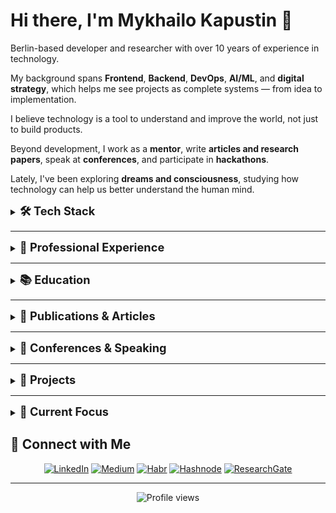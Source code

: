 # Hi there, I'm Mykhailo Kapustin 👋

Berlin-based developer and researcher with over 10 years of experience in technology.

My background spans **Frontend**, **Backend**, **DevOps**, **AI/ML**, and **digital strategy**, which helps me see projects as complete systems — from idea to implementation.

I believe technology is a tool to understand and improve the world, not just to build products.

Beyond development, I work as a **mentor**, write **articles and research papers**, speak at **conferences**, and participate in **hackathons**.

Lately, I've been exploring **dreams and consciousness**, studying how technology can help us better understand the human mind.

<details>
<summary><span style="font-size: 1.3em; font-weight: bold;">🛠️ Tech Stack</span></summary>

<div align="center">

![JavaScript](https://img.shields.io/badge/JavaScript-F7DF1E?style=for-the-badge&logo=javascript&logoColor=black)
![TypeScript](https://img.shields.io/badge/TypeScript-007ACC?style=for-the-badge&logo=typescript&logoColor=white)
![Python](https://img.shields.io/badge/Python-3776AB?style=for-the-badge&logo=python&logoColor=white)
![PHP](https://img.shields.io/badge/PHP-777BB4?style=for-the-badge&logo=php&logoColor=white)
![Node.js](https://img.shields.io/badge/Node.js-43853D?style=for-the-badge&logo=node.js&logoColor=white)
![Vue.js](https://img.shields.io/badge/Vue.js-4FC08D?style=for-the-badge&logo=vue.js&logoColor=white)
![Nuxt.js](https://img.shields.io/badge/Nuxt.js-00DC82?style=for-the-badge&logo=nuxt.js&logoColor=white)
![PyTorch](https://img.shields.io/badge/PyTorch-EE4C2C?style=for-the-badge&logo=pytorch&logoColor=white)
![OpenAI](https://img.shields.io/badge/OpenAI-412991?style=for-the-badge&logo=openai&logoColor=white)
![ChatGPT](https://img.shields.io/badge/ChatGPT-00A67E?style=for-the-badge&logo=openai&logoColor=white)
![Gemini](https://img.shields.io/badge/Gemini-4285F4?style=for-the-badge&logo=google&logoColor=white)
![LangChain](https://img.shields.io/badge/LangChain-1C3C3C?style=for-the-badge&logo=langchain&logoColor=white)
![LangGraph](https://img.shields.io/badge/LangGraph-FF6B6B?style=for-the-badge&logo=graphql&logoColor=white)
![Google ADK](https://img.shields.io/badge/Google_ADK-4285F4?style=for-the-badge&logo=google&logoColor=white)
![Cursor](https://img.shields.io/badge/Cursor-000000?style=for-the-badge&logo=cursor&logoColor=white)
![Google Cloud](https://img.shields.io/badge/Google_Cloud-4285F4?style=for-the-badge&logo=google-cloud&logoColor=white)
![Docker](https://img.shields.io/badge/Docker-2496ED?style=for-the-badge&logo=docker&logoColor=white)

</div>

</details>

***

<details>
<summary><span style="font-size: 1.3em; font-weight: bold;">🏢 Professional Experience</span></summary>

### **Co-Founder & CTO** at Advanced Scientific Research Projects (ASRP.media)
*April 2023 – Present · 2 yrs 7 mos*

**Key Achievements Over 18 Months:**
- 🧠 **Kapustin's Marker Algorithm**: Innovative algorithm for analyzing dream content
- 🎓 **Educational Platform**: Multifunctional platform with diverse courses and programs
- 🌐 **ASRP.tech Website**: Official website with ecosystem product links
- 🤖 **Arcanum12thBot**: Telegram bot for dream journal and educational platform access
- 📱 **Telegram Mini Application**: Lightweight app for quick service access
- 📝 **Dream Journal**: Tool for recording and analyzing dreams
- ⚙️ **Microservices Infrastructure**: Event handling, mailing, queues, SMS systems
- 📰 **ASRP.media**: Information platform for dream research and consciousness studies
- 🔬 **ASRP.science**: Platform for publishing and sharing research findings
- 💰 **Kapusta Cryptocurrency**: Internal ecosystem cryptocurrency

**Additional Responsibilities:**
- Research processing and client acquisition
- Organizing conferences with scientists
- Recruiting and mentoring junior developers
- Project management and investor negotiations
- Partner integrations and payment system setups

### **Senior AI/ML Engineer** at Woolf
*April 2025 – September 2025 · 6 mos (Contract)*

- 🤖 Designed and implemented MVP LLM-agent prototype using Google ADK
- 🏗️ Acted as lead architect for educational assessment AI applications
- 📊 Delivered insights on LLM agent capabilities and limitations in EdTech
- 📚 Contributed to knowledge transfer and partner enablement

### **Senior Back-end Developer** at LAB325 - Product Engineering
*July 2021 – April 2023 · 1 yr 10 mos*

- ⚡ Engineered robust backend solutions with enhanced performance and scalability
- 🔧 Developed high-performance systems using modern technologies

### **Team Lead & Senior Back-end Developer** at MOB.325
*July 2021 – April 2023 · 1 yr 10 mos*

- 👥 Led development teams and managed complex projects
- 🚀 Delivered scalable backend solutions

### **Senior Back-end Developer** at Provectus
*April 2021 – July 2021 · 4 mos*

- 🔧 Developed backend solutions using PHP and Laravel
- ⚡ Enhanced system performance and scalability

### **Team Lead & Senior Back-end Developer** at Coelix
*August 2020 – April 2021 · 9 mos*

- 🏢 Transitioned company from WordPress-focused to full-scale custom software solutions
- 👥 Assembled and led development team for complex projects
- 🎯 Successfully delivered three major client projects
- 📈 Expanded company's service offerings and client base

### **Web Full Stack Developer** at Ephyros
*February 2020 – July 2020 · 6 mos*

- 🌐 Developed full-stack web applications using PHP and Laravel
- 🔧 Built scalable and maintainable solutions

### **Web Full Stack Developer** at HYS Enterprise
*September 2018 – February 2020 · 1 yr 6 mos*

- 🏢 Key developer for corporate website
- 🔧 Maintained and enhanced web applications
- 📈 Contributed to company's digital presence

### **Web Full Stack Developer** at Top Agent
*January 2018 – September 2018 · 9 mos*

- ✈️ Developed comprehensive travel management platform
- 🎯 Integrated flight booking, taxi services, hotel reservations
- 💰 Implemented cost analysis and payment systems
- 📊 Created reporting and ticketing systems

### **Web Full Stack Developer** at PHP-academy
*July 2017 – December 2017 · 6 mos*

- 🏗️ Developed robust website engine from scratch
- 🌐 Created websites and provided ongoing support
- 🔧 Ensured optimal performance and security

### **Back-end Developer & Manager Account** at SuperMediaAds
*June 2016 – November 2016 · 6 mos*

- 📱 Managed mobile account operations
- 🤝 Identified partners and promotion opportunities
- 🔗 Integrated partner APIs using PHP
- 💼 Balanced technical development with business partnerships

</details>

</details>

***

<details>
<summary><span style="font-size: 1.3em; font-weight: bold;">📚 Education</span></summary>

### Master's Degree in Automation and Computer-Integrated Technologies
*State University of Intelligent Technologies and Telecommunications (2017 – 2022)*

<details>
<summary><b>🎓 View Diploma & Academic Records</b></summary>

**Degree Details:**
- **Program:** Automation and Computer-Integrated Technologies
- **Institution:** State University of Intelligent Technologies and Telecommunications
- **Duration:** 2017 – 2022
- **Level:** Master's Degree

**Academic Documentation:**
- 📄 **[Diploma & Academic Records](education/telecommunication/telecomunication-education.pdf)** - Complete diploma with grades and academic achievements

*<sub>Click to view full diploma document with grades and academic details</sub>*

</details>

</details>

***

<details>
<summary><span style="font-size: 1.3em; font-weight: bold;">📖 Publications & Articles</span></summary>

### 📝 **Technical Articles (2023-2025)**

**["Building an App Store Review Analysis Pipeline with Python NLP & Data Visualization"](https://kapustinomm.hashnode.dev/building-an-app-store-review-analysis-pipeline-with-python-nlp-and-data-visualization)** *(October 2025)*
- Published on: [Hashnode](https://kapustinomm.hashnode.dev/building-an-app-store-review-analysis-pipeline-with-python-nlp-and-data-visualization) | [Medium](https://medium.com/@kapustinomm/from-star-ratings-to-insights-building-an-app-store-review-analysis-pipeline-with-python-nlp-56002731e661)
- An analytical case study on how App Store reviews can be transformed into structured insights using Python, NLP, and data visualization. The article explores how user feedback reflects social sentiment and how such data can help forecast trends within digital ecosystems

**["Google ADK and 'Startup Technical Guide: AI Agents': how Google is redefining the way AI agents are built"](https://habr.com/en/articles/953592/)** *(October 2025)*
- Published on: [Habr](https://habr.com/en/articles/953592/) | [Hashnode](https://kapustinomm.hashnode.dev/google-adk-and-startup-technical-guide-ai-agents-how-google-is-redefining-the-way-ai-agents-are-built) | [Medium](https://medium.com/@kapustinomm/google-adk-and-startup-technical-guide-ai-agents-how-google-is-redefining-the-way-ai-agents-are-a0bbceede6bf)
- Google has released a 64-page Startup Technical Guide: AI Agents — a document that can rightfully be called a roadmap for building agentic systems. I read it cover to cover and pulled out five key ideas: from architecture built on Google ADK to the principles of AgentOps and grounding. This isn't about "chatbots" anymore — it's about a new generation of engineering platforms

**["My First AI & Blockchain Hackathon: Building the Global Forecasting System at Theta EuroCon in Berlin"](https://kapustinomm.hashnode.dev/my-first-ai-and-blockchain-hackathon-building-the-global-forecasting-system-at-theta-eurocon-in-berlin)** *(September 2025)*
- Published on: [Hashnode](https://kapustinomm.hashnode.dev/my-first-ai-and-blockchain-hackathon-building-the-global-forecasting-system-at-theta-eurocon-in-berlin) | [Habr](https://habr.com/en/articles/947040/) | [Medium](https://medium.com/@kapustinomm/my-first-ai-blockchain-hackathon-building-the-global-forecasting-system-at-theta-eurocon-in-aab842d63625)
- In September 2025, I joined my first hackathon — Theta EuroCon Hackathon in Berlin. Together with my team at ASRP, we built the first prototype of the Global Forecasting System (GFS), a bold attempt to create the first real competitor to BlackRock's Aladdin. In this article, I share what we built in just five days, how the hackathon atmosphere pushed us beyond our limits, and why GFS has the potential to change the way we forecast social, geopolitical, and economic events

**["Building a Resume Matcher with tRPC, NLP, and Vertex AI"](https://kapustinomm.hashnode.dev/building-a-resume-matcher-with-trpc-nlp-and-vertex-ai)** *(September 2025)*
- Published on: [Hashnode](https://kapustinomm.hashnode.dev/building-a-resume-matcher-with-trpc-nlp-and-vertex-ai) | [Medium](https://medium.com/@kapustinomm/building-a-resume-matcher-with-trpc-nlp-and-vertex-ai-fec6e9896adb) | [Habr](https://habr.com/en/articles/943306/)
- In this article, I share how I built a resume matcher app using tRPC, TypeScript, and Google Vertex AI. The project takes PDF resumes and job postings, extracts text, applies basic NLP for skill detection, and then calls Gemini 1.5 Flash for deeper analysis. Along the way, I explain why tRPC felt faster and cleaner than REST or GraphQL for an MVP, show code snippets from the repo, and discuss both the benefits and trade-offs of this approach

**["My Personal Exam: How I Built an MVP LLM Agent on Google ADK"](https://kapustinomm.hashnode.dev/my-personal-exam-how-i-built-an-mvp-llm-agent-on-google-adk)** *(September 2025)*
- Published on: [Hashnode](https://kapustinomm.hashnode.dev/my-personal-exam-how-i-built-an-mvp-llm-agent-on-google-adk) | [Habr](https://habr.com/en/articles/942696/) | [Medium](https://medium.com/@kapustinomm/my-personal-exam-how-i-built-an-mvp-llm-agent-on-google-adk-90c246ab9c2a)
- In this article, I share my personal experience of developing an MVP LLM agent with Google ADK in educational scenarios. I describe how I built the architecture from a monolithic agent to a modular system, the challenges I faced (memory, tokens, orchestration), and the engineering hacks that helped me overcome them. Most importantly, I share the philosophy: why working with LLMs feels like taking an exam, how the role of a CTO evolves, and what such projects can teach us. In the end, I summarize with 10 lessons I learned from this "AI exam"

**["Docling in Working with Texts, Languages, and Knowledge"](https://kapustinomm.hashnode.dev/docling-in-working-with-texts-languages-and-knowledge)** *(August 2025)*
- Published on: [Hashnode](https://kapustinomm.hashnode.dev/docling-in-working-with-texts-languages-and-knowledge) | [Medium](https://medium.com/@kapustinomm/docling-in-working-with-texts-languages-and-knowledge-87263c51dfeb) | [Habr](https://habr.com/en/articles/935584/)
- A professional overview of Docling as an environment for working with linguistic and textual data, presented through the lens of digital humanities and AI research. This comprehensive analysis explores how Docling transforms academic documents into structured, graph-based knowledge representations, enabling better peer review, semantic analysis, and integration with LLM pipelines

**["How to Integrate Google ADK with a Custom Interface"](https://medium.com/@kapustinomm/how-to-integrate-google-adk-with-a-custom-interface-a-step-by-step-guide-with-examples-04f01ab501ca)** *(July-August 2025)*
- Published on: [Medium](https://medium.com/@kapustinomm/how-to-integrate-google-adk-with-a-custom-interface-a-step-by-step-guide-with-examples-04f01ab501ca) | [Hashnode](https://kapustinomm.hashnode.dev/how-to-integrate-google-adk-with-a-custom-interface-a-step-by-step-guide-with-examples) | [Habr](https://habr.com/en/articles/933804/)
- A comprehensive guide to integrating Google ADK into custom interfaces: code examples, session management, FastAPI integration, deployment on Vertex AI, and agent architecture. This step-by-step tutorial covers everything from basic agent creation to production-ready implementations with custom backends and state management

### 🔬 **Research Publications (2024-2025)**

**["Technological Transformations, Formation of GMS (Global Mental System) and GFS (Global Forecasting System) —'Right-Brain Technologies' Based on Biological Entities with Consciousness, Artificial Intelligence, Quantum Computing, and Blockchain"](https://www.researchgate.net/publication/388438082_Technological_Transformations_Formation_of_GMS_Global_Mental_System_and_GFS_Global_Forecasting_System_-Right-Brain_Technologies_Based_on_Biological_Entities_with_Consciousness_Artificial_Intelligence_)** *(February 2025)*
- *Journal of Investment, Banking and Finance*
- This study explores methodological approaches to transmitting consciousness states between subjects using advanced neurointerface technologies. It discusses the formation of the Global Mental System (GMS) and Global Forecasting System (GFS), focusing on "right-brain technologies" that integrate biological entities with consciousness and artificial intelligence. The research examines the application of AI algorithms for processing and transmitting data, enabling the classification and analysis of neural information

**["The methodology for diagnosing and managing stress developed by Grivtsova, as an independent method and as part of the preparation for inducing lucid dreams within the framework of the 'Bancheko Extended Algorithm,' and its application in the 'GFS'"](https://www.researchgate.net/publication/383412731_The_methodology_for_diagnosing_and_managing_stress_developed_by_Grivtsova_as_an_independent_method_and_as_part_of_the_preparation_for_inducing_lucid_dreams_within_the_framework_of_the_Bancheko_Extende)** *(July 2024)*
- *American Journal of Medical and Clinical Research & Reviews*
- The study explores Grivtsova's stress management methodology both as a standalone approach and as part of Banchenko Extended, a framework for lucid dream induction. The research analyzes its efficacy in stress reduction and dream-state control enhancement

**["Forecasting Social, Geopolitical, and Economic Events Using the 'Banchenko-Technology'"](https://www.researchgate.net/publication/381995064_Forecasting_Social_Geopolitical_and_Economic_Events_Using_the_%27Banchenko-Technology%27)** *(June 2024)*
- *Japan Journal of Research*
- This study investigates the Banchenko Algorithm and Mnemonic Synchronization for predicting social, geopolitical, and economic events. It examines the link between lucid dreaming and collective consciousness for forecasting significant events. The research introduces a digital system for managing event forecasts and market trends using AI and dream synchronization techniques, highlighting the innovative potential of combining dream experiences with objective data for high-probability predictions

**["Application of 'Banchenko's Mnemonic Dream Synchronization Method' for Joint Lucid Dream Synchronization within 'Blokhin's Dreaming Cell Concept,' Analyzed Using 'Kapustin's AI Dream Matching Model'"](https://www.researchgate.net/publication/378492219_The_Application_of_the_Banchenko%27s_Mnemonic_Dream_Synchronization_Method_for_the_Joint_Synchronization_of_Dream_Elements_Including_Lucid_Dreams_within_the_Framework_of_Blokhin%27s_Dreaming_Cell_Concept_)** *(January 2024)*
- *International Internal Medicine Journal*
- This research investigates the use of Banchenko's Mnemonic Dream Synchronization Method for synchronizing dream elements, including lucid dreams, among participants. It involves analyzing dream journals, utilizing AI for dream correlation, and studying the impact of synchronized activities on dream content. The study highlights the potential of using synchronized dream techniques to enhance dream recall and explore the subconscious

### 📊 **Academic Research (2018)**

**["A STUDY OF SOFTWARE DEVELOPMENT TOOLS THAT ARE REQUIRED IN THE JOB MARKET IN UKRAINE AND THE WORLD"](https://www.researchgate.net/publication/331283099_A_STUDY_OF_SOFTWARE_DEVELOPMENT_TOOLS_THAT_ARE_REQUIRED_IN_THE_JOB_MARKET_IN_UKRAINE_AND_THE_WORLD)** *(December 2018)*
- *Proceedings of the O S Popov ОNAT*
- This research investigates software development tools needed in the job market. It analyzes global and Ukrainian IT trends, focusing on programming languages and frameworks like JavaScript, Python, and AngularJS. The study highlights differences in tool popularity between Ukraine and other countries, providing insights into current and future IT industry demands, and showcasing my involvement in cutting-edge software development research

### 🌐 **Popular Science & Technology Articles**

**["Lucid dreams and VR: Swiss Olympic team training in dreams"](https://tproger.ru/articles/vr-i-osoznannye-sny--trenirovki-olimpijcev-vo-sne)** *(December 2024)*
- *Tproger* - How VR and conscious dreams are already helping the Swiss Olympic team train in their sleep. Find out how technology is changing sports, training and programming by blurring the boundaries between reality and dreams

**["Brain–computer interface (BCI) in HR: How Technology is Changing Recruitment"](https://tproger.ru/articles/nejroseti-v-hr--budushhee-podbora-personala-cherez-sinhronizaciyu-sostoyanij)** *(December 2024)*
- *Tproger* - Learn how neural interfaces and neural networks are turning the hiring process into an exact science. Cognitive synchronization and brain signal analysis technologies help build harmonious teams and automate recruitment

**["From Pet Project to Scientific Research: Path to True Innovation"](https://tproger.ru/articles/ot-pet-proekta-do-nauchnogo-issledovaniya-put-k-nastoyashhej-innovacii)** *(October 2024)*
- *Tproger* - The article explores how vivid dreams can inspire programmers, enhancing their creativity and problem-solving abilities. It discusses the significance of sleep in forming creative neural connections and how programmers often experience lucid dreaming. The article highlights the importance of balancing work and sleep to maintain productivity and innovation. By understanding the role of sleep, programmers can leverage their dreams to generate new ideas and solutions

**["The Economics of Dreams: How Our Dreams Influence Global Markets"](https://samara.aif.ru/society/ekonomika-snovideniy-kak-nashi-sny-vliyayut-na-mirovye-rynki)** *(May 2024)*
- *Аргументы и факты* - The article explores how the study of lucid dreaming and dream synchronization can impact global markets. Researchers, led by Denis Banchenko, have identified a new economic sector— the "dream market." This involves the influence of dreams on consumer behavior and market trends, supported by AI and blockchain technologies. The findings suggest that dreams and subconscious states can significantly affect economic activities and investment strategies

**["From Pet Project to Scientific Research: Path to True Innovation"](https://tproger.ru/articles/ot-pet-proekta-do-nauchnogo-issledovaniya-put-k-nastoyashhej-innovacii)** *(October 2023)*
- *Tproger* - The article explores how passion projects in programming can evolve into significant scientific research. It highlights a case where a simple pet project on dream synchronization led to groundbreaking results. Utilizing AI and innovative models, researchers achieved notable insights into dream analysis and synchronization, demonstrating the potential of combining creativity with scientific inquiry

**["Future Technologies: A Glimpse into Innovation"](https://tproger.ru/articles/tehnologii-budushhego-vzglyad-v-mir-innovacij)** *(October 2023)*
- *Tproger* - The article discusses four future technologies set to transform our world: Artificial Intelligence, Quantum Computing, Quantum Communications, and Neurointerfaces. It highlights AI's automation and diagnostic potential, quantum computing's data processing power, quantum communications' secure data transmission, and neurointerfaces' direct brain-device interaction. These innovations promise to revolutionize various aspects of life and technology

**["AI and Lucid Dreaming: Exploring New Opportunities"](https://tproger.ru/articles/otkrojte-dver-v-mir-snovidenij-iskusstvennyj-intellekt-osoznannye-snovideniya-i-novyj-rynok-vozmozhnostej)** *(June 2023)*
- *Tproger* - The article delves into how artificial intelligence aids in studying lucid dreams. It presents a model developed by ASRP, which uses AI to analyze and understand dreams deeply. The technology, built on microservice architecture and leveraging tools like Pinecone and Elasticsearch, offers practical applications in therapy and creativity. It opens new avenues for exploring the subconscious mind and utilizing dreams for emotional and creative insights

</details>

***

<details>
<summary><span style="font-size: 1.3em; font-weight: bold;">🎤 Conferences & Speaking</span></summary>

<details>
<summary><b>🌍 WeAreDevelopers World Congress Europe</b> - July 2024, Berlin, Germany</summary>

<table align="center">
  <tr>
    <td align="center">
      <img src="conferences/WeAreDevelopers/1722419215344.jpeg" alt="WeAreDevelopers Conference Photo 1" width="150" />
    </td>
    <td align="center">
      <img src="conferences/WeAreDevelopers/1722419216254.jpeg" alt="WeAreDevelopers Conference Photo 2" width="150" />
    </td>
    <td align="center">
      <img src="conferences/WeAreDevelopers/1722419216485.jpeg" alt="WeAreDevelopers Conference Photo 3" width="150" />
    </td>
    <td align="center">
      <img src="conferences/WeAreDevelopers/1722419217967.jpeg" alt="WeAreDevelopers Conference Photo 4" width="150" />
    </td>
  </tr>
  <tr>
    <td align="center">
      <img src="conferences/WeAreDevelopers/1722419228046.jpeg" alt="WeAreDevelopers Conference Photo 5" width="150" />
    </td>
    <td align="center">
      <img src="conferences/WeAreDevelopers/1722419228989.jpeg" alt="WeAreDevelopers Conference Photo 6" width="150" />
    </td>
    <td align="center">
      <img src="conferences/WeAreDevelopers/1722419229377.jpeg" alt="WeAreDevelopers Conference Photo 7" width="150" />
    </td>
    <td align="center">
      <img src="conferences/WeAreDevelopers/1722419229683.jpeg" alt="WeAreDevelopers Conference Photo 8" width="150" />
    </td>
  </tr>
  <tr>
    <td align="center">
      <img src="conferences/WeAreDevelopers/1722419230725.jpeg" alt="WeAreDevelopers Conference Photo 9" width="150" />
    </td>
    <td align="center">
      <img src="conferences/WeAreDevelopers/1722419231929.jpeg" alt="WeAreDevelopers Conference Photo 10" width="150" />
    </td>
    <td align="center">
      <img src="conferences/WeAreDevelopers/2025-09-24 12.17.53.jpg" alt="WeAreDevelopers Conference Photo 11" width="150" />
    </td>
    <td align="center">
    </td>
  </tr>
</table>

**Event Details:**
- **Focus Areas:** Software Development, Technology Innovation, Developer Community
- **Location:** WeAreDevelopers World Congress Europe
- **Participation:** Conference attendance and networking

**My Experience:**
- 🎯 **Technology Insights:** Gained valuable insights into latest development trends
- 🏆 **Networking:** Connected with developers and industry professionals
- 🤝 **Knowledge Sharing:** Participated in technical discussions and workshops


</details>

---

<details>
<summary><b>🚀 <img src="conferences/theta-eurocon-2025/logo.jpeg" alt="THETA EuroCon Logo" width="20" height="20" style="vertical-align: middle; margin-right: 5px;" /> THETA EuroCon European Theta Network Conference & Hackathon</b> - September 2025, Berlin, Germany</summary>

<table align="center">
  <tr>
    <td align="center">
      <img src="conferences/theta-eurocon-2025/2025-09-14 13.24.15.jpg" alt="THETA EuroCon Conference Photo 4" width="180" />
    </td>
    <td align="center">
      <img src="conferences/theta-eurocon-2025/2025-09-14 13.22.51.jpg" alt="THETA EuroCon Conference Photo 2" width="180" />
    </td>
    <td align="center">
      <img src="conferences/theta-eurocon-2025/2025-09-14 13.23.07.jpg" alt="THETA EuroCon Conference Photo 3" width="180" />
    </td>
  </tr>
</table>

**Event Details:**
- **Focus Areas:** Blockchain, Hackathon, AI, LLM, Cloud Infrastructure
- **Location:** European Theta Network Conference
- **Participation:** Live pitch presentation and hackathon participation

**My Contribution:**
- 🎯 **Live Pitch Presentation:** Delivered a compelling presentation on my project
- 🏆 **Hackathon Participation:** Built innovative solutions combining AI and blockchain technologies
- 🤝 **Networking:** Connected with industry leaders and fellow innovators

**Related Content:**
- 📝 **Article:** ["My First AI & Blockchain Hackathon: Building the Global Forecasting System"](https://medium.com/@kapustinomm/my-first-ai-blockchain-hackathon-building-the-global-forecasting-system-at-theta-eurocon-in-aab842d63625)
- 🎥 **Live Pitch Video:** [YouTube Presentation](https://www.youtube.com/watch?v=8ubUtSxpi-g)


</details>

</details>

***

<details>
<summary><span style="font-size: 1.3em; font-weight: bold;">💼 Projects</span></summary>

<details>
<summary><b>🏢 HYS Enterprise – Corporate Website</b> <em>(September 2018 – February 2020)</em></summary>

**Project Overview:**
The HYS Enterprise corporate website serves as the official digital portal for one of Ukraine's largest IT companies. It provides a comprehensive overview of the company's expertise, services, and values, acting as a primary point of contact for clients, partners, and potential employees.

**Live Website:** [https://www.hys-enterprise.com](https://www.hys-enterprise.com)

<div align="center">
  <img src="projects/hys/1739446106412.jpeg" alt="HYS Enterprise Website" width="600" style="border-radius: 8px; margin: 10px 0;" />
</div>

**Key Features:**
- **Company Presentation** – Showcasing HYS Enterprise's mission, services, and expertise in software development
- **Portfolio** – Highlighting completed projects in software development, business process automation, and IT consulting
- **Careers Section** – Listing job opportunities, work culture, and hiring process details
- **Contact Information** – Providing direct ways to reach company representatives

**My Role and Contributions:**
As a Full-Stack Web Developer, I was the key developer responsible for designing, developing, and maintaining the corporate website:
- Developing and implementing frontend and backend features for the site
- Ensuring responsive design and seamless user experience across devices
- Optimizing performance and security to maintain a high standard of quality
- Collaborating with designers, marketers, and stakeholders to align the website with company branding and business goals
- Performing regular maintenance, updates, and debugging to ensure smooth functionality

**Technologies Used:**
- WordPress
- React.js
- PostgreSQL

</details>

---

<details>
<summary><b>🌱 QPQ International – Green Energy Project Funding & Advisory Platform</b> <em>(February 2020 – July 2020)</em></summary>

**Project Overview:**
QPQ International is a digitally-enabled bespoke deal advisory platform dedicated to advancing green energy projects globally. The company focuses on assisting project developers in accelerating development, securing financing, and establishing partnerships to promote sustainable initiatives.

**Live Website:** [https://qpq.international](https://qpq.international)

<div align="center">
  <img src="projects/qpq/qpq.png" alt="QPQ International Platform" width="600" style="border-radius: 8px; margin: 10px 0;" />
</div>

**Key Services:**
- **Project Development Support** – QPQ International collaborates with developers to enhance project readiness, ensuring all necessary components are in place to attract investors
- **Investor Matching** – Leveraging a vast network of over 600 professional investors, including private equity funds, institutional investors, and independent power producers (IPPs), QPQ connects suitable investors with vetted projects
- **Funding Accelerator Program** – The Green Energy Project Funding Accelerator is an initiative designed to bridge the gap between green energy projects and investors. It offers coaching and training to project sponsors, culminating in events that showcase vetted projects to potential investors

**Mission:**
QPQ International is committed to making the planet greener by supporting project developers and business owners in the sustainability and renewable energy sectors. The company aims to accelerate the achievement of the United Nations' Sustainable Development Goals (SDGs) through its initiatives.

**Global Reach:**
Based in Dubai, QPQ International operates worldwide, focusing on markets including the US, Canada, Europe, the Balkans, the Baltics, select South American countries, Southeast Asia, Australia, and New Zealand.

**Technologies Used:**
- Laravel
- Vue.js
- PostgreSQL
- Nginx

</details>

---

<details>
<summary><b>📚 Your Torah Tutors – Online Torah Learning Platform</b> <em>(August 2020 – April 2021)</em></summary>

**Project Overview:**
Your Torah Tutors is an online educational platform dedicated to empowering students to become independent and confident learners in Torah study. The platform offers personalized tutoring sessions focusing on enhancing vocabulary, grammar, and comprehension skills in both Chumash and Gemara. Utilizing unique flashcards and engaging teaching methods, the program makes learning enjoyable and effective. Lessons are conducted via Zoom, making them accessible to students aged 8 and up, regardless of their location.

**Live Website:** [https://yourtorahtutors.org](https://yourtorahtutors.org)

<div align="center">
  <img src="projects/your-torah/your-torah.png" alt="Your Torah Tutors Platform" width="600" style="border-radius: 8px; margin: 10px 0;" />
</div>

**Key Features:**
- **Personalized Learning** – Tailored sessions that cater to the individual needs of each student, ensuring effective learning outcomes
- **Innovative Teaching Tools** – Use of unique flashcards and interactive methods to expand vocabulary and enhance understanding
- **Qualified Tutors** – A team of carefully selected tutors who excel in teaching techniques and are sensitive to each child's needs
- **Flexible Access** – Online lessons via Zoom, allowing students from various locations to participate

**My Role and Contributions:**
As a developer for Your Torah Tutors, my responsibilities included:
- **Website Development** – Designed and developed the official website, ensuring a user-friendly interface and seamless navigation
- **Platform Integration** – Implemented Zoom integration for online lessons, providing a stable and accessible virtual learning environment
- **Flashcard System** – Developed the unique flashcard feature to aid in vocabulary expansion and retention
- **User Accounts** – Created secure login portals for teachers and students, facilitating personalized learning experiences
- **Feedback Mechanism** – Integrated a system for collecting and displaying testimonials to showcase the program's effectiveness

**Technologies Used:**
- Laravel
- Vue.js
- PostgreSQL
- Docker
- PHP
- Nginx

</details>

---

<details>
<summary><b>🌱 Lill – Intelligent Plant Care Assistant</b> <em>(July 2021 – October 2021)</em></summary>

**Project Overview:**
Lill is a mobile application designed to assist plant enthusiasts in identifying, diagnosing, and caring for their plants. The app offers a comprehensive suite of features to ensure optimal plant health and growth.

<div align="center">
  <img src="projects/lill/Plants-care-and-identification-app-1024x572.png" alt="Lill App Interface" width="200" style="border-radius: 8px; margin: 5px;" />
  <img src="projects/lill/Plants-care-and-identification-app-2-1024x577.png" alt="Lill Plant Care Features" width="200" style="border-radius: 8px; margin: 5px;" />
  <img src="projects/lill/Plants-care-and-identification-app-3-1024x577.png" alt="Lill Garden Management" width="200" style="border-radius: 8px; margin: 5px;" />
  <img src="projects/lill/Plants-care-and-identification-app-4-1024x577.png" alt="Lill Plant Identification" width="200" style="border-radius: 8px; margin: 5px;" />
</div>

**Key Features:**
- **Plant Identification and Diagnosis** – Instantly identify various plant species and diagnose potential issues, providing users with tailored treatment suggestions
- **Smart Care Reminders** – Set up customizable notifications for essential plant care tasks, including watering, fertilizing, spraying, cleaning, and repotting, ensuring timely maintenance
- **Personalized Garden Management** – Create and manage personal plant collections within the app. Track growth, monitor health, and organize plants by different locations or categories using the "My Garden" and "My Places" features

**My Role and Contributions:**
As a developer for Lill, my responsibilities included:
- **Mobile Application Development** – Led the development of the iOS and Android applications, ensuring a seamless and intuitive user experience across platforms
- **Plant Identification Integration** – Implemented advanced algorithms and machine learning models to accurately identify plant species and diagnose potential issues
- **Notification System** – Developed a robust notification system to provide users with timely reminders for various plant care activities
- **User Interface Design** – Collaborated with designers to create an intuitive and visually appealing interface, enhancing user engagement and satisfaction
- **Data Management** – Ensured secure and efficient handling of user data, including personal plant collections and care schedules

**Technologies Used:**
- Node.js
- PostgreSQL
- GraphQL
- Docker
- Nginx

</details>

---

<details>
<summary><b>💪 IzziFit – Smart Workout and Training Plan Application</b> <em>(October 2021 – January 2022)</em></summary>

**Project Overview:**
IzziFit is a mobile application designed to provide users with personalized workout routines and comprehensive fitness tracking tools. The app offers over 500 exercises tailored to individual needs, making it suitable for both beginners and fitness enthusiasts.

<div align="center">
  <img src="projects/izzifit/Weight-loss-game-for-women-1024x572.png" alt="IzziFit App Interface" width="200" style="border-radius: 8px; margin: 5px;" />
  <img src="projects/izzifit/Weight-loss-game-for-women-2-1024x577.png" alt="IzziFit Workout Features" width="200" style="border-radius: 8px; margin: 5px;" />
  <img src="projects/izzifit/Weight-loss-game-for-women-3-1024x577.png" alt="IzziFit Exercise Library" width="200" style="border-radius: 8px; margin: 5px;" />
  <img src="projects/izzifit/Weight-loss-game-for-women-4-1024x577.png" alt="IzziFit Progress Tracking" width="200" style="border-radius: 8px; margin: 5px;" />
</div>

**Key Features:**
- **Personalized Workouts** – Access a vast library of exercises selected to match your fitness level and goals
- **Calorie Calculator** – Easily log your meals, and the app calculates your daily caloric intake to help you stay on track
- **Gamified Experience** – Turn your fitness journey into an engaging game by converting burned calories into energy, which can be used to earn rewards within the app
- **Additional Tools** – Utilize features like a mood tracker, water intake reminders, meal planning, and smart workout suggestions to support a holistic approach to health

**My Role and Contributions:**
As a developer for IzziFit, my responsibilities included:
- **Mobile Application Development** – Led the development of the iOS and Android applications, ensuring a seamless user experience across platforms
- **Backend Integration** – Implemented robust backend services to handle user data securely and efficiently
- **Gamification Features** – Developed the gamification elements that allow users to earn rewards based on their workout performance, enhancing user engagement
- **Performance Optimization** – Conducted thorough testing and optimization to ensure the app runs smoothly on various devices

**Technologies Used:**
- Node.js
- GraphQL
- Docker
- Nginx
- PostgreSQL
- ClickHouse

</details>

---

<details>
<summary><b>💬 Hark – Global Anonymous Chat Platform</b> <em>(January 2022 – March 2022)</em></summary>

**Project Overview:**
Hark is a mobile application designed to facilitate anonymous conversations between individuals worldwide. The platform provides a safe space for users to share their thoughts, discuss personal or professional challenges, and connect with others without revealing their identities.

<div align="center">
  <img src="projects/hark/Anonymos-voice-chat-1024x572.png" alt="Hark Chat Interface" width="200" style="border-radius: 8px; margin: 5px;" />
  <img src="projects/hark/Anonymos-voice-chat-2-1024x577.png" alt="Hark Anonymous Communication" width="200" style="border-radius: 8px; margin: 5px;" />
  <img src="projects/hark/Anonymos-voice-chat-3-1024x577.png" alt="Hark Voice Chat Features" width="200" style="border-radius: 8px; margin: 5px;" />
  <img src="projects/hark/Anonymos-voice-chat-4-1024x577.png" alt="Hark Community Features" width="200" style="border-radius: 8px; margin: 5px;" />
</div>

**Key Features:**
- **Anonymous Communication** – Users can engage in voice or text chats without disclosing personal information, ensuring privacy and fostering open dialogue
- **Emotional Expression** – The app offers various modes for users to express their emotions, allowing for genuine and heartfelt interactions
- **Safe Environment** – Hark provides a secure space for users to vent about work or personal life, ensuring that conversations remain confidential and respectful
- **Favorites and Soul Mates** – Users can reconnect with individuals who have positively impacted them by adding them to their favorites, fostering meaningful connections
- **Community Building** – By rating conversations, users contribute to building an open-minded community that respects and supports each other

**My Role and Contributions:**
As a developer for Hark, my responsibilities included:
- **Mobile Application Development** – Led the development of the iOS and Android applications, ensuring a seamless and intuitive user experience across platforms
- **Anonymous Communication System** – Implemented secure and anonymous voice and text chat functionalities, prioritizing user privacy
- **User Interface Design** – Collaborated with designers to create an intuitive and visually appealing interface, enhancing user engagement and satisfaction
- **Favorites Feature** – Developed the functionality allowing users to add others to their favorites, enabling the re-establishment of meaningful connections
- **Community Rating System** – Implemented a rating system for conversations to help build a respectful and supportive community

**Technologies Used:**
- Node.js
- Docker
- Nginx
- PostgreSQL
- GraphQL

</details>

---

<details>
<summary><b>👩 Woman Insight – Online Educational Platform</b> <em>(July 2021 – April 2023)</em></summary>

**Project Overview:**
Woman Insight is an online educational platform dedicated to personal development, offering courses that cater to various aspects of life, including spirituality, goals and development, business and finance, family and home, hobbies and interests, relationships, and health and beauty. The platform provides concise lessons, each lasting up to 15 minutes, allowing users to engage in learning even with limited free time. The content is designed to be direct and practical, ensuring maximum benefit without unnecessary information.

**Live Website:** [https://womaninsight.com/ru/courses/](https://womaninsight.com/ru/courses/)

<div align="center">
  <img src="projects/woman-insight/E-Learning-platform-1024x572.png" alt="Woman Insight Platform" width="200" style="border-radius: 8px; margin: 5px;" />
  <img src="projects/woman-insight/E-Learning-platform-2-1024x577.png" alt="Woman Insight Courses" width="200" style="border-radius: 8px; margin: 5px;" />
  <img src="projects/woman-insight/E-Learning-platform-3-1024x577.png" alt="Woman Insight Learning Paths" width="200" style="border-radius: 8px; margin: 5px;" />
</div>

**Key Features:**
- **Diverse Course Offerings** – Courses cover a wide range of topics, such as spirituality, personal development, business, family, hobbies, relationships, and health
- **Concise Lessons** – Each lesson is designed to be brief, lasting up to 15 minutes, making it convenient for users with busy schedules
- **Personalized Learning Paths** – Users can select courses that align with their personal goals and interests, creating a tailored educational experience
- **Expert Instructors** – Courses are led by experts in various fields, providing professional guidance and insights

**My Role and Contributions:**
As a developer for Woman Insight, my responsibilities included:
- **Website Development** – Designed and developed the official website, ensuring a user-friendly interface and seamless navigation
- **Course Management System** – Implemented a robust system for managing course content, allowing for easy updates and organization
- **User Authentication** – Developed secure login and registration functionalities to protect user data and provide personalized experiences
- **Responsive Design** – Ensured the platform is accessible across various devices, providing a consistent experience for all users
- **Performance Optimization** – Optimized website performance to ensure fast loading times and smooth interactions

**Technologies Used:**
- Node.js
- Docker
- PostgreSQL
- ClickHouse
- MongoDB
- Elasticsearch

</details>

---

<details>
<summary><b>📺 Gazer TV – Smart TV Companion Application</b> <em>(April 2021 – July 2023)</em></summary>

**Project Overview:**
Gazer TV is a mobile application designed to enhance the user experience of Gazer Smart TVs by transforming smartphones and tablets into versatile remote controls. The app offers a range of features that provide users with intuitive and convenient ways to interact with their TVs.

<div align="center">
  <img src="projects/gazer/All-movies-in-one-place-1024x572.png" alt="Gazer TV Interface" width="200" style="border-radius: 8px; margin: 5px;" />
  <img src="projects/gazer/All-movies-in-one-place-2-1024x577.png" alt="Gazer TV Remote Control" width="200" style="border-radius: 8px; margin: 5px;" />
  <img src="projects/gazer/All-movies-in-one-place-3-1024x577.png" alt="Gazer TV Media Playback" width="200" style="border-radius: 8px; margin: 5px;" />
  <img src="projects/gazer/All-movies-in-one-place-4-1024x577.png" alt="Gazer TV Screen Mirroring" width="200" style="border-radius: 8px; margin: 5px;" />
</div>

**Key Features:**
- **Remote Control Functionality** – Operate your Gazer Smart TV using your mobile device, eliminating the need for traditional remote controls
- **Media Playback** – Stream videos, photos, and audio directly from your smartphone or tablet to the TV screen, facilitating seamless media sharing
- **Wireless Mouse and Touchpad** – Utilize the "mouse function" to navigate the TV interface with precision, using your device as a wireless mouse or touchpad
- **On-Screen Keyboard** – Simplify text input with the on-screen keyboard feature, making searches and data entry more efficient
- **Screen Mirroring** – Mirror your mobile device's screen onto the TV, allowing for a larger display of your apps, games, and other content

**My Role and Contributions:**
As a developer for Gazer TV, my responsibilities included:
- **Mobile Application Development** – Led the development of the app for both iOS and Android platforms, ensuring a consistent and user-friendly experience across devices
- **Integration with Gazer Smart TVs** – Implemented seamless connectivity between the app and Gazer Smart TVs, enabling efficient communication and control
- **User Interface Design** – Collaborated with designers to create an intuitive interface that enhances user engagement and accessibility
- **Feature Implementation** – Developed key functionalities such as media playback, wireless mouse control, and screen mirroring to enrich the user experience
- **Testing and Optimization** – Conducted thorough testing to ensure app stability, performance, and compatibility with various devices and TV models

**Technologies Used:**
- Node.js
- PostgreSQL
- MongoDB
- RESTful
- GraphQL
- Nginx
- Elasticsearch
- GPT-4 integration
- OAuth2.0
- JWT
- Jenkins
- GitLab CI
- Docker
- Kubernetes
- Amazon Web Services (AWS)
- Grafana
- GIT
- Terraform

</details>

---

<details>
<summary><b>🤖 AI Curriculum Vitae (CV) Matcher to Vacancy</b> <em>(March 2025)</em></summary>

**Project Overview:**
A Node.js server built with tRPC that provides an AI-powered CV and job description matching service. The service analyzes both documents and provides insights about candidate's fit for the position.

**GitHub Repository:** [https://github.com/Kapustin2000/cv-matcher-technical-task-trpc](https://github.com/Kapustin2000/cv-matcher-technical-task-trpc)

**Key Features:**
- **PDF Processing** – Handles CVs and job descriptions in PDF format with comprehensive parsing
- **AI-Powered Analysis** – Uses Gemini 1.5 Flash for intelligent document analysis and matching
- **Candidate Evaluation** – Identifies strengths, weaknesses, and provides improvement recommendations
- **Job Fit Scoring** – Provides numerical score (0-100) for candidate-position compatibility
- **Type-Safe API** – Built with tRPC for end-to-end type safety
- **Rate Limiting** – Implements protection against abuse with configurable limits
- **File Management** – Secure upload handling with automatic cleanup

**My Role and Contributions:**
As a developer for the AI CV Matcher, my responsibilities included:
- **Backend Development** – Built the Node.js server with tRPC for type-safe API endpoints
- **AI Integration** – Implemented Gemini 1.5 Flash integration for document analysis
- **PDF Processing** – Developed robust PDF parsing and content extraction capabilities
- **API Design** – Created comprehensive RESTful endpoints with proper error handling
- **Security Implementation** – Added rate limiting, file validation, and secure upload management
- **Performance Optimization** – Ensured efficient processing and response times

**Technologies Used:**
- Vertex AI
- Artificial Intelligence (AI)
- tRPC
- Node.js
- Google Cloud Platform (GCP)

</details>

---

<details>
<summary><b>🧠 ASRP Media – Analytical & Research Media Platform</b> <em>(May 2023 – September 2025)</em></summary>

**Project Overview:**
ASRP Media is an analytical and research platform dedicated to neuroscience, AI, cognitive science, and consciousness studies. As part of the ASRP ecosystem, it provides exclusive content, expert insights, and in-depth analyses of emerging technologies. The platform serves scientists, researchers, and technology enthusiasts interested in neurotechnology, lucid dreaming, and cognitive enhancement.

**Live Website:** [https://asrp.media/en](https://asrp.media/en)

<div align="center">
  <img src="projects/asrp.media/asrp-media-en.png" alt="ASRP Media Platform" width="600" style="border-radius: 8px; margin: 10px 0;" />
</div>

**Key Features:**
- **Expert Interviews** – In-depth discussions with scientists, engineers, and industry leaders in neuroscience and AI
- **Scientific Research & Reviews** – Curated meta-analyses, reports, and case studies on neurotechnology and human cognition
- **Subscription-Based Access** – A flexible model offering premium articles, research papers, and expert discussions
- **Integration with ASRP Ecosystem** – Connected with AI-driven research, neurointerfaces, and dream analysis tools
- **Community & Knowledge Sharing** – A space for researchers and innovators to collaborate and exchange ideas

**My Role and Contributions:**
As a developer and strategist, I contributed to:
- **Website Development** – Designed and optimized the platform for seamless user experience
- **Custom CMS Implementation** – Developed an efficient system for publishing and managing research content
- **Monetization & Subscription Model** – Created a balanced content structure with exclusive premium access
- **SEO & Audience Growth** – Applied visibility strategies to expand reach and credibility
- **AI & Data Integration** – Integrated AI tools for automated research analysis and content organization

**Technologies Used:**
- Vue.js
- Pinia
- Nuxt.js
- Node.js
- LangChain
- Artificial Intelligence (AI)
- ChatGPT
- PostgreSQL
- Nginx
- Docker

</details>

---

<details>
<summary><b>🧘 Arcanum12th – Advanced Educational Platform for Consciousness and Cognitive Studies</b> <em>(April 2023 – Present)</em></summary>

**Project Overview:**
Arcanum12th is a unique educational platform focused on consciousness studies, cognitive science, and mental training. It offers structured courses, research, and AI-driven analysis tools to help users develop self-awareness, master lucid dreaming, and enhance cognitive abilities. The platform is part of the ASRP ecosystem, integrating scientific research, neurotechnology, and AI-based dream interpretation.

**Live Website:** [https://arcanum12th.education/en](https://arcanum12th.education/en)

<div align="center">
  <img src="projects/arcanum12th/arcanum12th.png" alt="Arcanum12th Platform" width="600" style="border-radius: 8px; margin: 10px 0;" />
</div>

**Key Features:**
- **Specialized Learning Programs** – Courses on lucid dreaming, neurotraining, meditation, and mental resilience
- **AI-Powered Dream Analysis** – Integration with GMS (Global Mental System) for dream interpretation and consciousness tracking
- **Exclusive Research & Case Studies** – A collection of scientific papers, real-world applications, and experimental results
- **Community & Networking** – A space for like-minded individuals to exchange knowledge and insights
- **Practical Cognitive Training** – Interactive tools for mental state monitoring, self-reflection, and neural optimization

**My Role and Contributions:**
As a developer and strategist, I contributed to:
- **Platform Development** – Designed and optimized a seamless learning experience with a modern interface
- **Course & Content Management System (CMS)** – Built a structured and scalable content delivery system
- **AI & Data Integration** – Implemented machine learning models for dream analysis and consciousness mapping
- **Subscription & Monetization Model** – Developed a flexible access system for free and premium content
- **SEO & Growth Strategy** – Optimized the platform for maximum reach and engagement in cognitive science communities

**Technologies Used:**
- Vue.js
- Nuxt.js
- LangChain
- Docker
- Node.js
- Nginx
- PostgreSQL

</details>


</details>

***

<details>
<summary><span style="font-size: 1.3em; font-weight: bold;">🎯 Current Focus</span></summary>

- **AI & Machine Learning** - Developing intelligent systems and forecasting models
- **Blockchain Technology** - Building decentralized applications and smart contracts  
- **Consciousness Research** - Exploring lucid dreams and their technological applications

</details>

## 🤝 Connect with Me

<div align="center">

[![LinkedIn](https://img.shields.io/badge/LinkedIn-0077B5?style=for-the-badge&logo=linkedin&logoColor=white)](https://www.linkedin.com/in/mykhailo-kapustin-55885612a)
[![Medium](https://img.shields.io/badge/Medium-12100E?style=for-the-badge&logo=medium&logoColor=white)](https://medium.com/@kapustinomm)
[![Habr](https://img.shields.io/badge/Habr-65A3BE?style=for-the-badge&logo=habr&logoColor=white)](https://habr.com/en/users/kapustinomm/)
[![Hashnode](https://img.shields.io/badge/Hashnode-2962FF?style=for-the-badge&logo=hashnode&logoColor=white)](https://hashnode.com/@kapustinomm)
[![ResearchGate](https://img.shields.io/badge/ResearchGate-00CCBB?style=for-the-badge&logo=researchgate&logoColor=white)](https://www.researchgate.net/profile/Mykhailo-Kapustin)

</div>

---

<div align="center">
  <img src="https://komarev.com/ghpvc/?username=Kapustin2000&label=Profile%20views&color=0e75b6&style=flat" alt="Profile views" />
</div>